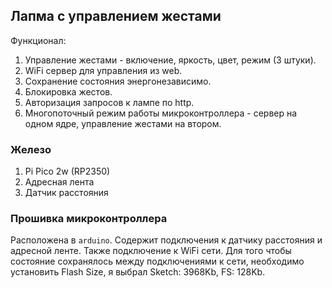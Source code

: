 ## Лапма с управлением жестами

Функционал:

1. Управление жестами - включение, яркость, цвет, режим (3 штуки).
2. WiFi сервер для управления из web.
3. Сохранение состояния энергонезависимо.
4. Блокировка жестов.
5. Авторизация запросов к лампе по http.
6. Многопоточный режим работы микроконтроллера - сервер на одном ядре, управление жестами на втором.

### Железо

1. Pi Pico 2w (RP2350)
2. Адресная лента
3. Датчик расстояния

### Прошивка микроконтроллера

Расположена в `arduino`. Содержит подключения к датчику расстояния и адресной ленте.
Также подключение к WiFi сети. Для того чтобы состояние сохранялось между подключениями к сети,
необходимо установить Flash Size, я выбрал Sketch: 3968Kb, FS: 128Kb.
